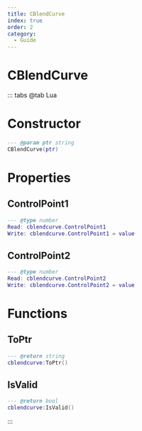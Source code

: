 ```yaml
---
title: CBlendCurve
index: true
order: 2
category:
  - Guide
---
```


# CBlendCurve

::: tabs
@tab Lua
# Constructor
```lua
--- @param ptr string
CBlendCurve(ptr)
```
# Properties
## ControlPoint1 
```lua
--- @type number
Read: cblendcurve.ControlPoint1
Write: cblendcurve.ControlPoint1 = value
```
## ControlPoint2 
```lua
--- @type number
Read: cblendcurve.ControlPoint2
Write: cblendcurve.ControlPoint2 = value
```
# Functions
## ToPtr
```lua
--- @return string
cblendcurve:ToPtr()
```
## IsValid
```lua
--- @return bool
cblendcurve:IsValid()
```

:::